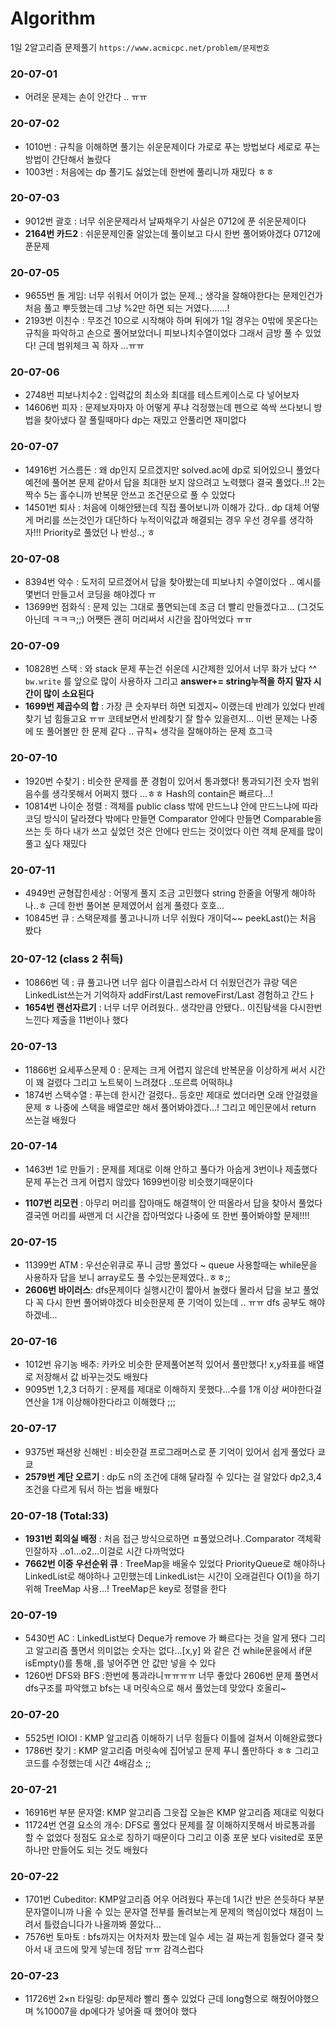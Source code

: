 # Algorithm
1일 2알고리즘 문제풀기
`https://www.acmicpc.net/problem/문제번호`

### 20-07-01
  * 어려운 문제는 손이 안간다 .. ㅠㅠ

### 20-07-02
  * 1010번 : 규칙을 이해하면 풀기는 쉬운문제이다 가로로 푸는 방법보다 세로로 푸는 방법이 간단해서 놀랐다
  * 1003번 : 처음에는 dp 풀기도 싫었는데 한번에 풀리니까 재밌다 ㅎㅎ

### 20-07-03
  * 9012번 괄호 : 너무 쉬운문제라서 날짜채우기 사실은 0712에 푼 쉬운문제이다
  * **2164번 카드2** : 쉬운문제인줄 알았는데 풀이보고 다시 한번 풀어봐야겠다 0712에 푼문제

### 20-07-05
  * 9655번 돌 게임: 너무 쉬워서 어이가 없는 문제..; 생각을 잘해야한다는 문제인건가 처음 풀고 뿌듯했는데 그냥 %2만 하면 되는 거였다.......!
  * 2193번 이친수 : 무조건 10으로 시작해야 하며 뒤에가 1일 경우는 0밖에 못온다는 규칙을 파악하고 손으로 풀어보았더니 피보나치수열이었다 그래서 금방 풀 수 있었다! 근데 범위체크 꼭 하자 ...ㅠㅠ

### 20-07-06
  * 2748번 피보나치수2 : 입력값의 최소와 최대를 테스트케이스로 다 넣어보자
  * 14606번 피자 : 문제보자마자 아 어떻게 푸냐 걱정했는데 펜으로 쓱싹 쓰다보니 방법을 찾아냈다 잘 풀릴때마다 dp는 재밌고 안풀리면 재미없다

### 20-07-07
  * 14916번 거스름돈 : 왜 dp인지 모르겠지만 solved.ac에 dp로 되어있으니 풀었다 예전에 풀어본 문제 같아서 답을 최대한 보지 않으려고 노력했다 결국 풀었다..!! 2는 짝수 5는 홀수니까 반복문 안쓰고 조건문으로 풀 수 있었다
  * 14501번 퇴사 : 처음에 이해안됐는데 직접 풀어보니까 이해가 갔다.. dp 대체 어떻게 머리를 쓰는것인가 대단하다 누적이익값과 해결되는 경우 우선 경우를 생각하자!!! Priority로 풀었던 나 반성..; ㅎ

### 20-07-08
  * 8394번 악수 : 도저히 모르겠어서 답을 찾아봤는데 피보나치 수열이었다 .. 예시를 몇번더 만들고서 코딩을 해야겠다 ㅠ
  * 13699번 점화식 : 문제 있는 그대로 풀면되는데 조금 더 빨리 만들겠다고... (그것도 아닌데 ㅋㅋㅋ;;) 어쨋든 괜히 머리써서 시간을 잡아먹었다 ㅠㅠ

### 20-07-09
  * 10828번 스택 : 와 stack 문제 푸는건 쉬운데 시간제한 있어서 너무 화가 났다 ^^ `bw.write` 를 앞으로 많이 사용하자 그리고 **answer+= string누적을 하지 말자 시간이 많이 소요된다**
  * **1699번 제곱수의 합** : 가장 큰 숫자부터 하면 되겠지~ 이랬는데 반례가 있었다 반례찾기 넘 힘들고요 ㅠㅠ 코테보면서 반례찾기 잘 할수 있을련지... 이번 문제는 나중에 또 풀어볼만 한 문제 같다 .. 규칙+ 생각을 잘해야하는 문제 흐그극

### 20-07-10
  * 1920번 수찾기 : 비슷한 문제를 푼 경험이 있어서 통과했다! 통과되기전 숫자 범위 음수를 생각못해서 어쩌지 했다 ...ㅎㅎ Hash의 contain은 빠르다...!
  * 10814번 나이순 정렬 : 객체를 public class 밖에 만드느냐 안에 만드느냐에 따라 코딩 방식이 달라졌다 밖에다 만들면 Comparator 안에다 만들면 Comparable을 쓰는 듯 하다 내가 쓰고 싶었던 것은 안에다 만드는 것이었다 이런 객체 문제를 많이 풀고 싶다 재밌다

### 20-07-11
  * 4949번 균형잡힌세상 : 어떻게 풀지 조금 고민했다 string 한줄을 어떻게 해야하나..ㅎ 근데 한번 풀어본 문제였어서 쉽게 풀렸다 호호...
  * 10845번 큐 : 스택문제를 풀고나니까 너무 쉬웠다 개이덕~~ peekLast()는 처음 봤다

### 20-07-12 (class 2 취득)
  * 10866번 덱 : 큐 풀고나면 너무 쉽다 이클립스라서 더 쉬웠던건가 큐랑 덱은 LinkedList쓰는거 기억하자 addFirst/Last removeFirst/Last 경험하고 간드ㅏ
  * **1654번 랜선자르기** : 너무 너무 어려웠다.. 생각만큼 안됐다.. 이진탐색을 다시한번 느낀다 제출을 11번이나 했다

### 20-07-13
  * 11866번 요세푸스문제 0 : 문제는 크게 어렵지 않은데 반복문을 이상하게 써서 시간이 꽤 걸렸다 그리고 노트북이 느려졌다 ..또르륵 어떡하냐
  * 1874번 스택수열 : 푸는데 한시간 걸렸다.. 등호만 제대로 썼더라면 오래 안걸렸을 문제 ㅎ 나중에 스택을 배열로만 해서 풀어봐야겠다...! 그리고 메인문에서 return 쓰는걸 배웠다

### 20-07-14
  * 1463번 1로 만들기 : 문제를 제대로 이해 안하고 풀다가 아숩게 3번이나 제출했다 문제 푸는건 크게 어렵지 않았다 1699번이랑 비슷했기때문이다

  * **1107번 리모컨** : 아무리 머리를 잡아매도 해결책이 안 떠올라서 답을 찾아서 풀었다 결국엔 머리를 싸맨게 더 시간을 잡아먹었다 나중에 또 한번 풀어봐야할 문제!!!!

### 20-07-15
  * 11399번 ATM : 우선순위큐로 푸니 금방 풀었다 ~ queue 사용할때는 while문을 사용하자 답을 보니 array로도 풀 수있는문제였다..ㅎㅎ;;
  * **2606번 바이러스**: dfs문제이다 실행시간이 짧아서 놀랬다 몰라서 답을 보고 풀었다 꼭 다시 한번 풀어봐야겠다 비슷한문제 푼 기억이 있는데 .. ㅠㅠ dfs 공부도 해야하겠네...

### 20-07-16
  * 1012번 유기농 배추: 카카오 비슷한 문제풀어본적 있어서 풀만했다! x,y좌표를 배열로 저장해서 값 바꾸는것도 배웠다
  * 9095번 1,2,3 더하기 : 문제를 제대로 이해하지 못했다...수를 1개 이상 써야한다걸 연산을 1개 이상해야한다라고 이해했다 ;;;

### 20-07-17
  * 9375번 패션왕 신해빈 : 비슷한걸 프로그래머스로 푼 기억이 있어서 쉽게 풀었다 쿄쿄
  * **2579번 계단 오르기** : dp도 n의 조건에 대해 달라질 수 있다는 걸 알았다 dp2,3,4 조건을 다르게 둬서 하는 법을 배웠다

### 20-07-18 (Total:33)
  * **1931번 회의실 배정** : 처음 접근 방식으로하면 ㅍ풀었으려나..Comparator 객체확인잘하자 ..o1...o2...이걸로 시간 다까먹었다
  * **7662번 이중 우선순위 큐** : TreeMap을 배울수 있었다 PriorityQueue로 해야하나 LinkedList로 해야하나 고민했는데 LinkedList는 시간이 오래걸린다 O(1)을 하기 위해 TreeMap 사용...! TreeMap은 key로 정렬을 한다

### 20-07-19
  * 5430번 AC : LinkedList보다 Deque가 remove 가 빠르다는 것을 알게 됐다 그리고 알고리즘 풀면서 의미없는 숫자는 없다...[x,y] 와 같은 건 while문을에서 if문 isEmpty()를 통해 ,를 넣어주면 안 값만 넣을 수 있다
  * 1260번 DFS와 BFS :한번에 통과라니ㅠㅠㅠㅠ 너무 좋았다 2606번 문제 풀면서 dfs구조를 파악했고 bfs는 내 머릿속으로 해서 풀었는데 맞았다 호올리~

### 20-07-20
  * 5525번 IOIOI : KMP 알고리즘 이해하기 너무 힘들다 이틀에 걸쳐서 이해완료했다
  * 1786번 찾기 : KMP 알고리즘 머릿속에 집어넣고 문제 푸니 풀만하다 ㅎㅎ 그리고 코드를 수정했는데 시간 4배감소 ;;

### 20-07-21
  * 16916번 부분 문자열: KMP 알고리즘 그읏잡 오늘은 KMP 알고리즘 제대로 익혔다
  * 11724번 연결 요소의 개수: DFS로 풀었다 문제를 잘 이해하지못해서 바로통과를 할 수 없었다 정점도 요소로 칭하기 때문이다 그리고 이중 포문 보다 visited로 포문 하나만 만들어도 되는 것도 배웠다

### 20-07-22
  * 1701번 Cubeditor: KMP알고리즘 어우 어려웠다 푸는데 1시간 반은 쓴듯하다 부분문자열이니까 나올 수 있는 문자열 전부를 돌려보는게 문제의 핵심이었다 채점이 느려서 틀렸습니다가 나올까봐 쫄았다...
  * 7576번 토마토 : bfs까지는 어차저차 짰는데 일수 세는 걸 짜는게 힘들었다 결국 찾아서 내 코드에 맞게 넣는데 정답 ㅠㅠ 감격스럽다

### 20-07-23
  * 11726번 2×n 타일링: dp문제라 빨리 풀수 있었다 근데 long형으로 해줬어야했으며 %10007을 dp에다가 넣어줄 때 했어야 했다
